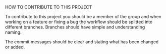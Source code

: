 HOW TO CONTRIBUTE TO THIS PROJECT

To contribute to this project you should be a member of the group and when working on a feature or fixing a bug the workflow should be splitted into different branches. Branches should have simple and understanding naming.

The commit messages should be clear and stating what has been changed or added.